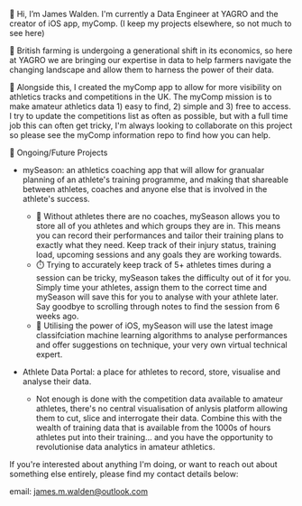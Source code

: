 👋 Hi, I’m James Walden. I'm currently a Data Engineer at YAGRO and the creator of iOS app, myComp. (I keep my projects elsewhere, so not much to see here)

:tractor: British farming is undergoing a generational shift in its economics, so here at YAGRO we are bringing our expertise in data to help farmers navigate the changing landscape and allow them to harness the power of their data. 

:iphone: Alongside this, I created the myComp app to allow for more visibility on athletics tracks and competitions in the UK. The myComp mission is to make amateur athletics data 1) easy to find, 2) simple and 3) free to access. I try to update the competitions list as often as possible, but with a full time job this can often get tricky, I'm always looking to collaborate on this project so please see the myComp information repo to find how you can help.

:eyes: Ongoing/Future Projects
- mySeason: an athletics coaching app that will allow for granualar planning of an athlete's training programme, and making that shareable between athletes, coaches and anyone else that is involved in the athlete's success. 
  - :runner: Without athletes there are no coaches, mySeason allows you to store all of you athletes and which groups they are in. This means you can record their performances and tailor their training plans to exactly what they need. Keep track of their injury status, training load, upcoming sessions and any goals they are working towards.
  - :stopwatch: Trying to accurately keep track of 5+ athletes times during a session can be tricky, mySeason takes the difficulty out of it for you. Simply time your athletes, assign them to the correct time and mySeason will save this for you to analyse with your athlete later. Say goodbye to scrolling through notes to find the session from 6 weeks ago.
  - :robot: Utilising the power of iOS, mySeason will use the latest image classifciation machine learning algorithms to analyse performances and offer suggestions on technique, your very own virtual technical expert.

- Athlete Data Portal: a place for athletes to record, store, visualise and analyse their data. 
  - Not enough is done with the competition data available to amateur athletes, there's no central visualisation of anlysis platform allowing them to cut, slice and interrogate their data. Combine this with the wealth of training data that is available from the 1000s of hours athletes put into their training... and you have the opportunity to revolutionise data analytics in amateur athletics.

If you're interested about anything I'm doing, or want to reach out about something else entirely, please find my contact details below:

email: james.m.walden@outlook.com

<!---
JamesWalden97/JamesWalden97 is a ✨ special ✨ repository because its `README.md` (this file) appears on your GitHub profile.
You can click the Preview link to take a look at your changes.
--->
